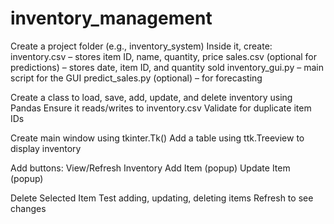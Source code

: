 # inventory_management
Create a project folder (e.g., inventory_system)
Inside it, create:
  inventory.csv – stores item ID, name, quantity, price
  sales.csv (optional for predictions) – stores date, item ID, and quantity sold
  inventory_gui.py – main script for the GUI
  predict_sales.py (optional) – for forecasting

Create a class to load, save, add, update, and delete inventory using Pandas
  Ensure it reads/writes to inventory.csv
  Validate for duplicate item IDs

Create main window using tkinter.Tk()
  Add a table using ttk.Treeview to display inventory

Add buttons:
  View/Refresh Inventory
  Add Item (popup)
  Update Item (popup)

Delete Selected Item 
 Test adding, updating, deleting items
  Refresh to see changes

